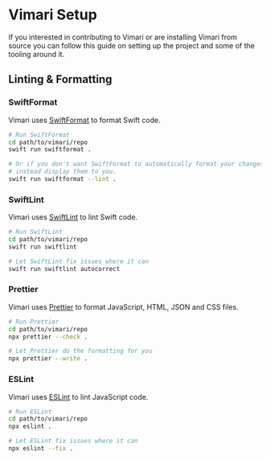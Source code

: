 # Vimari Setup

If you interested in contributing to Vimari or are installing Vimari from source you can follow this guide on setting up the project and some of the tooling around it.

## Linting & Formatting

### SwiftFormat

Vimari uses [SwiftFormat](https://github.com/nicklockwood/SwiftFormat) to format Swift code.

```bash
# Run SwiftFormat
cd path/to/vimari/repo
swift run swiftformat .

# Or if you don't want SwiftFormat to automatically format your changes but
# instead display them to you.
swift run swiftformat --lint .
```

### SwiftLint

Vimari uses [SwiftLint](https://github.com/realm/SwiftLint) to lint Swift code.

```bash
# Run SwiftLint
cd path/to/vimari/repo
swift run swiftlint

# Let SwiftLint fix issues where it can
swift run swiftlint autocorrect
```

### Prettier

Vimari uses [Prettier](https://prettier.io/) to format JavaScript, HTML, JSON and CSS files.

```bash
# Run Prettier
cd path/to/vimari/repo
npx prettier --check .

# Let Prettier do the formatting for you
npx prettier --write .
```

### ESLint

Vimari uses [ESLint](https://eslint.org/) to lint JavaScript code.

```bash
# Run ESLint
cd path/to/vimari/repo
npx eslint .

# Let ESLint fix issues where it can
npx eslint --fix .
```
